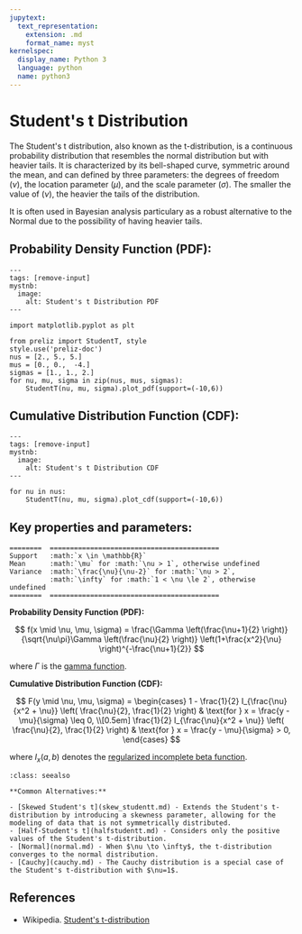 ```yaml
---
jupytext:
  text_representation:
    extension: .md
    format_name: myst
kernelspec:
  display_name: Python 3
  language: python
  name: python3
---
```


# Student's t Distribution

The Student's t distribution, also known as the t-distribution, is a continuous probability distribution that resembles the normal distribution but with heavier tails. It is characterized by its bell-shaped curve, symmetric around the mean, and can defined by three parameters: the degrees of freedom ($\nu$), the location parameter ($\mu$), and the scale parameter ($\sigma$). The smaller the value of ($\nu$), the heavier the tails of the distribution.

It is often used in Bayesian analysis particulary as a robust alternative to the Normal due to the possibility of having heavier tails.


## Probability Density Function (PDF):

```{code-cell}
---
tags: [remove-input]
mystnb:
  image:
    alt: Student's t Distribution PDF
---

import matplotlib.pyplot as plt

from preliz import StudentT, style
style.use('preliz-doc')
nus = [2., 5., 5.]
mus = [0., 0.,  -4.]
sigmas = [1., 1., 2.]
for nu, mu, sigma in zip(nus, mus, sigmas):
    StudentT(nu, mu, sigma).plot_pdf(support=(-10,6))

```

## Cumulative Distribution Function (CDF):

```{code-cell}
---
tags: [remove-input]
mystnb:
  image:
    alt: Student's t Distribution CDF
---

for nu in nus:
    StudentT(nu, mu, sigma).plot_cdf(support=(-10,6))
```

## Key properties and parameters:

```{eval-rst}
========  ==========================================
Support   :math:`x \in \mathbb{R}`
Mean      :math:`\mu` for :math:`\nu > 1`, otherwise undefined
Variance  :math:`\frac{\nu}{\nu-2}` for :math:`\nu > 2`,
          :math:`\infty` for :math:`1 < \nu \le 2`, otherwise undefined
========  ==========================================
```

**Probability Density Function (PDF):**

$$
f(x \mid \nu, \mu, \sigma) =  \frac{\Gamma \left(\frac{\nu+1}{2} \right)} {\sqrt{\nu\pi}\Gamma \left(\frac{\nu}{2} \right)} \left(1+\frac{x^2}{\nu} \right)^{-\frac{\nu+1}{2}}
$$

where $\Gamma$ is the [gamma function](https://en.wikipedia.org/wiki/Gamma_function).

**Cumulative Distribution Function (CDF):**

$$
F(y \mid \nu, \mu, \sigma) = 
\begin{cases} 
1 - \frac{1}{2} I_{\frac{\nu}{x^2 + \nu}} \left( \frac{\nu}{2}, \frac{1}{2} \right) & \text{for } x = \frac{y - \mu}{\sigma} \leq 0, \\[0.5em]
\frac{1}{2} I_{\frac{\nu}{x^2 + \nu}} \left( \frac{\nu}{2}, \frac{1}{2} \right) & \text{for } x = \frac{y - \mu}{\sigma} > 0,
\end{cases}
$$

where $I_x(a, b)$ denotes the [regularized incomplete beta function](https://en.wikipedia.org/wiki/Regularized_incomplete_beta_function).



```{seealso}
:class: seealso

**Common Alternatives:**

- [Skewed Student's t](skew_studentt.md) - Extends the Student's t-distribution by introducing a skewness parameter, allowing for the modeling of data that is not symmetrically distributed. 
- [Half-Student's t](halfstudentt.md) - Considers only the positive values of the Student's t-distribution. 
- [Normal](normal.md) - When $\nu \to \infty$, the t-distribution converges to the normal distribution.
- [Cauchy](cauchy.md) - The Cauchy distribution is a special case of the Student's t-distribution with $\nu=1$.
```
## References

- Wikipedia. [Student's t-distribution](https://en.wikipedia.org/wiki/Student%27s_t-distribution)


